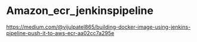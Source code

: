 # Amazon_ecr_jenkinspipeline

https://medium.com/@vijulpatel865/building-docker-image-using-jenkins-pipeline-push-it-to-aws-ecr-aa02cc7a295e